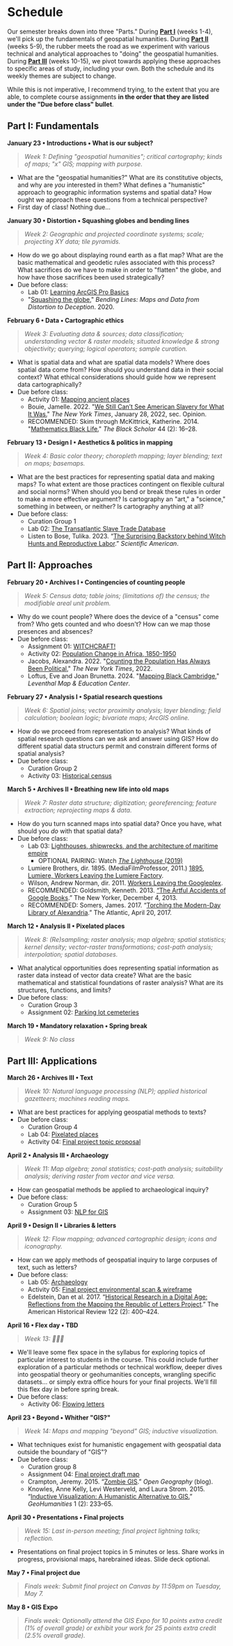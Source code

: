 # Schedule

Our semester breaks down into three "Parts." During **[Part I](#part-i-fundamentals)** (weeks 1-4), we'll pick up the fundamentals of geospatial humanities. During **[Part II](#part-ii-approaches)** (weeks 5-9), the rubber meets the road as we experiment with various technical and analytical approaches to "doing" the geospatial humanities. During **[Part III](#part-iii-applications)** (weeks 10-15), we pivot towards applying these approaches to specific areas of study, including your own. Both the schedule and its weekly themes are subject to change.

 While this is not imperative, I recommend trying, to the extent that you are able, to complete course assignments **in the order that they are listed under the "Due before class" bullet**.

## Part I: Fundamentals

**January 23 • Introductions • What is our subject?**

> *Week 1: Defining "geospatial humanities"; critical cartography; kinds of maps; "x" GIS; mapping with purpose.*

* What are the "geospatial humanities?" What are its constitutive objects, and why are *you* interested in them? What defines a "humanistic" approach to geographic information systems and spatial data? How ought we approach these questions from a technical perspective?
* First day of class! Nothing due...

**January 30 • Distortion • Squashing globes and bending lines**

> *Week 2: Geographic and projected coordinate systems; scale; projecting XY data; tile pyramids.*

* How do we go about displaying round earth as a flat map? What are the basic mathematical and geodetic rules associated with this process? What sacrifices do we have to make in order to "flatten" the globe, and how have those sacrifices been used strategically?
* Due before class:
  * Lab 01: [Learning ArcGIS Pro Basics](../week/01_intro/lab/basics-india.md)
  * "[Squashing the globe](https://www.leventhalmap.org/digital-exhibitions/bending-lines/how-to-bend/projections/)," *Bending Lines: Maps and Data from Distortion to Deception*. 2020.

**February 6 • Data • Cartographic ethics**

> *Week 3: Evaluating data & sources; data classification; understanding vector & raster models; situated knowledge & strong objectivity; querying; logical operators; sample curation.*

* What is spatial data and what are spatial data models? Where does spatial data come from? How should you understand data in their social context? What ethical considerations should guide how we represent data cartographically?
* Due before class:
  * Activity 01: [Mapping ancient places](../week/02_distortion/activity/mapping-ancient-places.md)
  * Bouie, Jamelle. 2022. "[We Still Can’t See American Slavery for What It Was.](https://www.nytimes.com/2022/01/28/opinion/slavery-voyages-data-sets.html.)" *The New York Times*, January 28, 2022, sec. Opinion.
  * RECOMMENDED: Skim through McKittrick, Katherine. 2014. "[Mathematics Black Life.](https://www.jstor.org/stable/10.5816/blackscholar.44.2.0016)" *The Black Scholar* 44 (2): 16–28.

**February 13 • Design I • Aesthetics & politics in mapping**

> *Week 4: Basic color theory; choropleth mapping; layer blending; text on maps; basemaps.*

* What are the best practices for representing spatial data and making maps? To what extent are those practices contingent on flexible cultural and social norms? When should you bend or break these rules in order to make a more effective argument? Is cartography an "art," a "science," something in between, or neither? Is cartography anything at all?
* Due before class:
  * Curation Group 1
  * Lab 02: [The Transatlantic Slave Trade Database](../week/03_data/labs/...)
  * Listen to Bose, Tulika. 2023. “[The Surprising Backstory behind Witch Hunts and Reproductive Labor](https://www.scientificamerican.com/podcast/episode/the-surprising-backstory-behind-witch-hunts-and-reproductive-labor/).” *Scientific American*.


## Part II: Approaches

**February 20 • Archives I • Contingencies of counting people**

> *Week 5: Census data; table joins; (limitations of) the census; the modifiable areal unit problem.*

* Why do we count people? Where does the device of a "census" come from? Who gets counted and who doesn't? How can we map those presences and absences?
* Due before class:
  * Assignment 01: [WITCHCRAFT!](../week/04_aesthetics/assignment/witchcraft.md)
  * Activity 02: [Population Change in Africa, 1850-1950](../week/04_aesthetics/in-class/pop-change-africa.md)
  * Jacobs, Alexandra. 2022. "[Counting the Population Has Always Been Political](https://www.nytimes.com/2022/08/28/books/democracys-data-dan-bouk.html)," *The New York Times*, 2022.
  * Loftus, Eve and Joan Brunetta. 2024. "[Mapping Black Cambridge](https://leventhalmap.org/articles/mapping-black-cambridge/)," *Leventhal Map & Education Center*.

**February 27 • Analysis I • Spatial research questions**

> *Week 6: Spatial joins; vector proximity analysis; layer blending; field calculation; boolean logic; bivariate maps; ArcGIS online.*

* How do we proceed from representation to analysis? What kinds of spatial research questions can we ask and answer using GIS? How do different spatial data structurs permit and constrain different forms of spatial analysis?
* Due before class:
  * Curation Group 2
  * Activity 03: [Historical census](../week/05_archives-i/activity/historical-census.md)

**March 5 • Archives II • Breathing new life into old maps**

> *Week 7: Raster data structure; digitization; georeferencing; feature extraction; reprojecting maps & data.*

* How do you turn scanned maps into spatial data? Once you have, what should you *do* with that spatial data?
* Due before class:
  * Lab 03: [Lighthouses, shipwrecks, and the architecture of maritime empire](../week/06_analysis-i/lab/exercise03_lighthouses.md)
    * OPTIONAL PAIRING: Watch [*The Lighthouse* (2019)](https://en.wikipedia.org/wiki/The_Lighthouse_(2019_film))
  * Lumiere Brothers, dir. 1895. (MediaFilmProfessor, 2011.) [1895, Lumiere, Workers Leaving the Lumiere Factory](https://www.youtube.com/watch?v=DEQeIRLxaM4).
  * Wilson, Andrew Norman, dir. 2011. [Workers Leaving the Googleplex](http://www.andrewnormanwilson.com/WorkersGoogleplex.html.).
  * RECOMMENDED: Goldsmith, Kenneth. 2013. [“The Artful Accidents of Google Books](https://www.newyorker.com/books/page-turner/the-artful-accidents-of-google-books).” The New Yorker, December 4, 2013.
  * RECOMMENDED: Somers, James. 2017. “[Torching the Modern-Day Library of Alexandria](https://www.theatlantic.com/technology/archive/2017/04/the-tragedy-of-google-books/523320/).” The Atlantic, April 20, 2017.

**March 12 • Analysis II • Pixelated places**

> *Week 8: (Re)sampling; raster analysis; map algebra; spatial statistics; kernel density; vector-raster transformations; cost-path analysis; interpolation; spatial databases.*

* What analytical opportunities does representing spatial information as raster data instead of vector data create? What are the basic mathematical and statistical foundations of raster analysis? What are its structures, functions, and limits?
* Due before class:
  * Curation Group 3
  * Assignment 02: [Parking lot cemeteries](../week/07_archives-ii/assignment/...)

**March 19 • Mandatory relaxation • Spring break**

> *Week 9: No class*

## Part III: Applications

**March 26 • Archives III • Text**

> *Week 10: Natural language processing (NLP); applied historical gazetteers; machines reading maps.*

* What are best practices for applying geospatial methods to texts?
* Due before class:
  * Curation Group 4
  * Lab 04: [Pixelated places](../week/08_analysis-ii/lab/...)
  * Activity 04: [Final project topic proposal](../week/08_analysis-ii/activity/...)

**April 2 • Analysis III • Archaeology**

> *Week 11: Map algebra; zonal statistics; cost-path analysis; suitability analysis; deriving raster from vector and vice versa.*

* How can geospatial methods be applied to archaeological inquiry? 
* Due before class:
  * Curation Group 5
  * Assignment 03: [NLP for GIS](../week/10_archives-iii/assignments/nlp-for-gis.md)

**April 9 • Design II • Libraries & letters**

> *Week 12: Flow mapping; advanced cartographic design; icons and iconography.*

* How can we apply methods of geospatial inquiry to large corpuses of text, such as letters?
* Due before class:
  * Lab 05: [Archaeology](../week/11_analysis-iii/lab/archaeology.md)
  * Activity 05: [Final project environmental scan & wireframe](../week/11_analysis-iii/in-class/fp-env-scan.md)
  * Edelstein, Dan et al. 2017. “[Historical Research in a Digital Age: Reflections from the Mapping the Republic of Letters Project](https://doi.org/10.1093/ahr/122.2.400).” The American Historical Review 122 (2): 400–424.

**April 16 • Flex day • TBD**

> *Week 13: 💪💪💪*

* We'll leave some flex space in the syllabus for exploring topics of particular interest to students in the course. This could include further exploration of a particular methods or technical workflow, deeper dives into geospatial theory or geohumanities concepts, wrangling specific datasets... or simply extra office hours for your final projects. We'll fill this flex day in before spring break.
* Due before class:
  * Activity 06: [Flowing letters](../week/12_aesthetics-ii/in-class/...)

**April 23 • Beyond • Whither "GIS?"**

> *Week 14: Maps and mapping "beyond" GIS; inductive visualization.*

* What techniques exist for humanistic engagement with geospatial data outside the boundary of "GIS"?
* Due before class:
  * Curation group 8
  * Assignment 04: [Final project draft map](../week/13_flex/assignments/fp-draft.md)
  * Crampton, Jeremy. 2015. “[Zombie GIS](https://opengeography.wordpress.com/2015/01/26/zombie-gis/).” *Open Geography* (blog).
  * Knowles, Anne Kelly, Levi Westerveld, and Laura Strom. 2015. “[Inductive Visualization: A Humanistic Alternative to GIS.](https://doi.org/10.1080/2373566X.2015.1108831)” *GeoHumanities* 1 (2): 233–65.

**April 30 • Presentations • Final projects**

> *Week 15: Last in-person meeting; final project lightning talks; reflection.*

* Presentations on final project topics in 5 minutes or less. Share works in progress, provisional maps, harebrained ideas. Slide deck optional.

**May 7 • Final project due**

> *Finals week: Submit final project on Canvas by 11:59pm on Tuesday, May 7.*

**May 8 • GIS Expo**

> *Finals week: Optionally attend the GIS Expo for 10 points extra credit (1% of overall grade) or exhibit your work for 25 points extra credit (2.5% overall grade).*